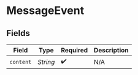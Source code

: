 # MessageEvent


## Fields

| Field              | Type               | Required           | Description        |
| ------------------ | ------------------ | ------------------ | ------------------ |
| `content`          | *String*           | :heavy_check_mark: | N/A                |
